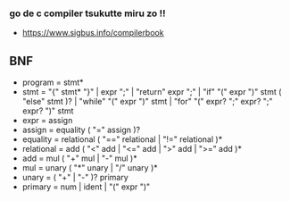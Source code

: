 ### go de c compiler tsukutte miru zo !!
* https://www.sigbus.info/compilerbook

## BNF
* program = stmt*
* stmt = "{" stmt* "}" | expr ";" | "return" expr ";" | "if" "(" expr ")" stmt ( "else" stmt )? | "while" "(" expr ")" stmt | "for" "(" expr? ";" expr? ";" expr? ")" stmt
* expr = assign
* assign = equality ( "=" assign )?
* equality = relational ( "==" relational | "!=" relational )*
* relational = add ( "<" add | "<=" add | ">" add | ">=" add )*
* add = mul ( "+" mul | "-" mul )*
* mul = unary ( "\*" unary | "/" unary )*
* unary = ( "+" | "-" )? primary
* primary = num | ident | "(" expr ")"